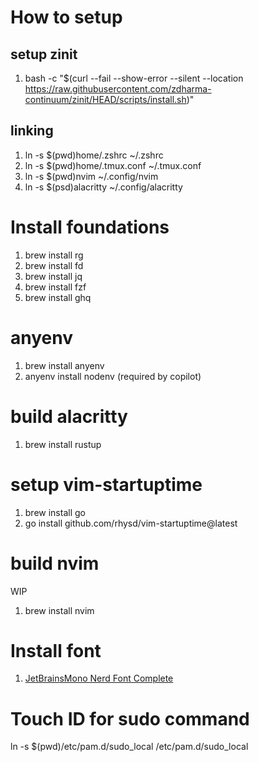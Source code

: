 # How to setup

## setup zinit
1. bash -c "$(curl --fail --show-error --silent --location https://raw.githubusercontent.com/zdharma-continuum/zinit/HEAD/scripts/install.sh)"

## linking
1. ln -s $(pwd)home/.zshrc ~/.zshrc
1. ln -s $(pwd)home/.tmux.conf ~/.tmux.conf
1. ln -s $(pwd)nvim ~/.config/nvim
1. ln -s $(psd)alacritty ~/.config/alacritty

# Install foundations
1. brew install rg
1. brew install fd
1. brew install jq
1. brew install fzf
1. brew install ghq

# anyenv
1. brew install anyenv
1. anyenv install nodenv (required by copilot)

# build alacritty
1. brew install rustup

# setup vim-startuptime
1. brew install go 
2. go install github.com/rhysd/vim-startuptime@latest

# build nvim
WIP
1. brew install nvim


# Install font
1. [JetBrainsMono Nerd Font Complete](https://github.com/ryanoasis/nerd-fonts/tree/v2.2.1)


# Touch ID for sudo command
ln -s $(pwd)/etc/pam.d/sudo_local /etc/pam.d/sudo_local

